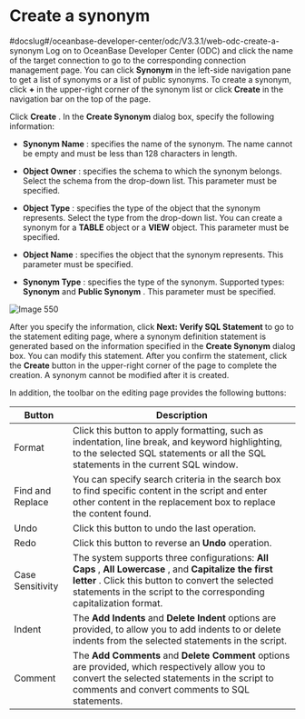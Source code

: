 Create a synonym 
=====================================
#docslug#/oceanbase-developer-center/odc/V3.3.1/web-odc-create-a-synonym
Log on to OceanBase Developer Center (ODC) and click the name of the target connection to go to the corresponding connection management page. You can click **Synonym** in the left-side navigation pane to get a list of synonyms or a list of public synonyms. To create a synonym, click **+** in the upper-right corner of the synonym list or click **Create** in the navigation bar on the top of the page. 

Click **Create** . In the **Create Synonym** dialog box, specify the following information:

* **Synonym Name** : specifies the name of the synonym. The name cannot be empty and must be less than 128 characters in length.

  

* **Object Owner** : specifies the schema to which the synonym belongs. Select the schema from the drop-down list. This parameter must be specified.

  

* **Object Type** : specifies the type of the object that the synonym represents. Select the type from the drop-down list. You can create a synonym for a **TABLE** object or a **VIEW** object. This parameter must be specified.

  

* **Object Name** : specifies the object that the synonym represents. This parameter must be specified.

  

* **Synonym Type** : specifies the type of the synonym. Supported types: **Synonym** and **Public Synonym** . This parameter must be specified.

  




![Image 550](https://help-static-aliyun-doc.aliyuncs.com/assets/img/en-US/4099620261/p268440.png)

After you specify the information, click **Next: Verify SQL Statement** to go to the statement editing page, where a synonym definition statement is generated based on the information specified in the **Create Synonym** dialog box. You can modify this statement. After you confirm the statement, click the **Create** button in the upper-right corner of the page to complete the creation. A synonym cannot be modified after it is created. 

In addition, the toolbar on the editing page provides the following buttons:


|      Button      |                                                                                                            Description                                                                                                            |
|------------------|-----------------------------------------------------------------------------------------------------------------------------------------------------------------------------------------------------------------------------------|
| Format           | Click this button to apply formatting, such as indentation, line break, and keyword highlighting, to the selected SQL statements or all the SQL statements in the current SQL window.                                             |
| Find and Replace | You can specify search criteria in the search box to find specific content in the script and enter other content in the replacement box to replace the content found.                                                             |
| Undo             | Click this button to undo the last operation.                                                                                                                                                                                     |
| Redo             | Click this button to reverse an **Undo** operation.                                                                                                                                                                               |
| Case Sensitivity | The system supports three configurations: **All Caps** , **All Lowercase** , and **Capitalize the first letter** . Click this button to convert the selected statements in the script to the corresponding capitalization format. |
| Indent           | The **Add Indents** and **Delete Indent** options are provided, to allow you to add indents to or delete indents from the selected statements in the script.                                                                      |
| Comment          | The **Add Comments** and **Delete Comment** options are provided, which respectively allow you to convert the selected statements in the script to comments and convert comments to SQL statements.                               |


